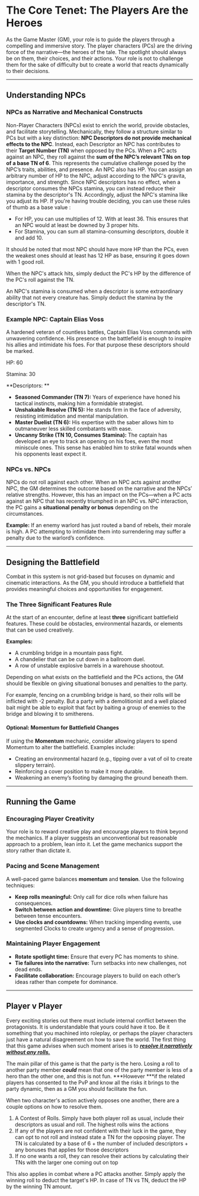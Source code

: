 # The Core Tenet: The Players Are the Heroes

As the Game Master (GM), your role is to guide the players through a compelling and immersive story. The player characters (PCs) are the driving force of the narrative—the heroes of the tale. The spotlight should always be on them, their choices, and their actions. Your role is not to challenge them for the sake of difficulty but to create a world that reacts dynamically to their decisions.

---

## Understanding NPCs

### NPCs as Narrative and Mechanical Constructs

Non-Player Characters (NPCs) exist to enrich the world, provide obstacles, and facilitate storytelling. Mechanically, they follow a structure similar to PCs but with a key distinction: **NPC Descriptors do not provide mechanical effects to the NPC**. Instead, each Descriptor an NPC has contributes to their **Target Number (TN)** when opposed by the PCs.
When a PC acts against an NPC, they roll against the **sum of the NPC’s relevant TNs on top of a base TN of 6**. This represents the cumulative challenge posed by the NPC’s traits, abilities, and presence.
An NPC also has HP. You can assign an arbitrary number of HP to the NPC, adjust according to the NPC's gravita, importance, and strength. Since NPC descriptors has no effect, when a descriptor consumes the NPCs stamina, you can instead reduce their stamina by the descriptor's TN. Accordingly, adjust the NPC's stamina like you adjust its HP. If you're having trouble deciding, you can use these rules of thumb as a base value :

* For HP, you can use multiplies of 12. With at least 36. This ensures that an NPC would at least be downed by 3 proper hits.
* For Stamina, you can sum all stamina-consuming descriptors, double it and add 10.

It should be noted that most NPC should have more HP than the PCs, even the weakest ones should at least has 12 HP as base, ensuring it goes down with 1 good roll.

When the NPC's attack hits, simply deduct the PC's HP by the difference of the PC's roll against the TN.

An NPC's stamina is consumed when a descriptor is some extraordinary ability that not every creature has. Simply deduct the stamina by the descriptor's TN.

### Example NPC: Captain Elias Voss

A hardened veteran of countless battles, Captain Elias Voss commands with unwavering confidence. His presence on the battlefield is enough to inspire his allies and intimidate his foes. For that purpose these descriptors should be marked.

HP: 60

Stamina: 30

**Descriptors: **

* **Seasoned Commander (TN 7):** Years of experience have honed his tactical instincts, making him a formidable strategist.
* **Unshakable Resolve (TN 5):** He stands firm in the face of adversity, resisting intimidation and mental manipulation.
* **Master Duelist (TN 6):** His expertise with the saber allows him to outmaneuver less skilled combatants with ease.
* **Uncanny Strike (TN 10, Consumes Stamina):** The captain has developed an eye to track an opening on his foes, even the most miniscule ones. This sense has enabled him to strike fatal wounds when his opponents least expect it.

### NPCs vs. NPCs

NPCs do not roll against each other. When an NPC acts against another NPC, the GM determines the outcome based on the narrative and the NPCs’ relative strengths. However, this has an impact on the PCs—when a PC acts against an NPC that has recently triumphed in an NPC vs. NPC interaction, the PC gains a **situational penalty or bonus** depending on the circumstances.

**Example:** If an enemy warlord has just routed a band of rebels, their morale is high. A PC attempting to intimidate them into surrendering may suffer a penalty due to the warlord’s confidence.

---

## Designing the Battlefield

Combat in this system is not grid-based but focuses on dynamic and cinematic interactions. As the GM, you should introduce a battlefield that provides meaningful choices and opportunities for engagement.

### The Three Significant Features Rule

At the start of an encounter, define at least **three** significant battlefield features. These could be obstacles, environmental hazards, or elements that can be used creatively.

**Examples:**

* A crumbling bridge in a mountain pass fight.
* A chandelier that can be cut down in a ballroom duel.
* A row of unstable explosive barrels in a warehouse shootout.

Depending on what exists on the battlefield and the PCs actions, the GM should be flexible on giving situational bonuses and penalties to the party.

For example, fencing on a crumbling bridge is hard, so their rolls will be inflicted with -2 penalty. But a party with a demolitionist and a well placed bait might be able to exploit that fact by baiting a group of enemies to the bridge and blowing it to smitherens.

#### Optional: Momentum for Battlefield Changes

If using the **Momentum** mechanic, consider allowing players to spend Momentum to alter the battlefield. Examples include:
* Creating an environmental hazard (e.g., tipping over a vat of oil to create slippery terrain).
* Reinforcing a cover position to make it more durable.
* Weakening an enemy’s footing by damaging the ground beneath them.

---

## Running the Game

### Encouraging Player Creativity

Your role is to reward creative play and encourage players to think beyond the mechanics. If a player suggests an unconventional but reasonable approach to a problem, lean into it. Let the game mechanics support the story rather than dictate it.

### Pacing and Scene Management

A well-paced game balances **momentum** and **tension**. Use the following techniques:
* **Keep rolls meaningful:** Only call for dice rolls when failure has consequences.
* **Switch between action and downtime:** Give players time to breathe between tense encounters.
* **Use clocks and countdowns:** When tracking impending events, use segmented Clocks to create urgency and a sense of progression.

### Maintaining Player Engagement

* **Rotate spotlight time:** Ensure that every PC has moments to shine.
* **Tie failures into the narrative:** Turn setbacks into new challenges, not dead ends.
* **Facilitate collaboration:** Encourage players to build on each other’s ideas rather than compete for dominance.

---

## Player v Player

Every exciting stories out there must include internal conflict between the protagonists. It is understandable that yours could have it too. Be it something that you machined into roleplay, or perhaps the player characters just have a natural disagreement on how to save the world. The first thing that this game advises when such moment arises is to ***<u>resolve it narratively without any rolls.</u>***

The main pillar of this game is that the party is the hero. Losing a roll to another party member ***could*** mean that one of the party member is less of a hero than the other one, and this is not fun. ***However ***if the related players has consented to the PvP and know all the risks it brings to the party dynamic, then as a GM you should facilitate the fun.

When two character's action actively opposes one another, there are a couple options on how to resolve them.

1. A Contest of Rolls. Simply have both player roll as usual, include their descriptors as usual and roll. The highest rolls wins the actions
1. If any of the players are not confident with their luck in the game, they can opt to not roll and instead state a TN for the opposing player. The TN is calculated by a base of 6 + the number of included descriptors + any bonuses that applies for those descriptors
1. If no one wants a roll, they can resolve their actions by calculating their TNs with the larger one coming out on top

This also applies in combat where a PC attacks another. Simply apply the winning roll to deduct the target's HP. In case of TN vs TN, deduct the HP by the winning TN amount.
